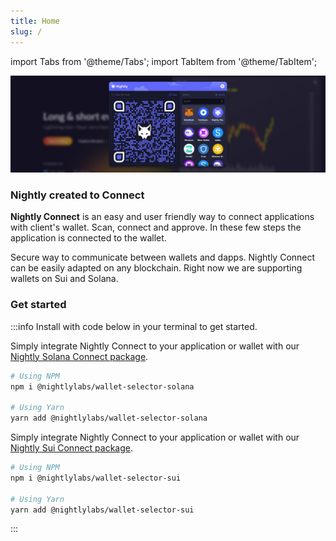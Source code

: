 ```yaml
---
title: Home
slug: /
---
```


import Tabs from '@theme/Tabs';
import TabItem from '@theme/TabItem';

<head>
    <meta name="DC.title" content="Nightly Connect - your key to the metaverse" />
    <meta name="title"content="Nightly Connect - future is multichain" />
    <meta property="og:description" content="Nightly Connect - protocol which establishes a connection on chain between Nightly Mobile Wallet and dApp through scanning QR code on Solana and Sui." />
    <meta property="twitter:description" content="Nightly Connect - protocol which establishes a connection on chain between Nightly Mobile Wallet and dApp through scanning QR code on Solana and Sui." />
    <meta name="DC.description" content="Nightly Wallet - The fastest multichain wallet to manage your tokens and NFTs via an extension or mobile app. Your key to the metaverse available on Solana and Sui." />
</head>

![Welcome to Nightly](../static/img/connect_landing_narrow.png)

### Nightly created to Connect

**Nightly Connect** is an easy and user friendly way to connect applications with client's wallet. Scan, connect and approve. In these few steps the application is connected to the wallet.

Secure way to communicate between wallets and dapps.
Nightly Connect can be easily adapted on any blockchain. Right now we are supporting wallets on Sui and Solana.

### Get started

:::info
Install with code below in your terminal to get started.

<Tabs>
<TabItem value="Solana" label="Solana">

Simply integrate Nightly Connect to your application or wallet with our [Nightly Solana Connect package](https://www.npmjs.com/package/@nightlylabs/wallet-selector-solana).

```bash
# Using NPM
npm i @nightlylabs/wallet-selector-solana

# Using Yarn
yarn add @nightlylabs/wallet-selector-solana

```

</TabItem>
<TabItem value="SUI" label="SUI">

Simply integrate Nightly Connect to your application or wallet with our [Nightly Sui Connect package](https://www.npmjs.com/package/@nightlylabs/wallet-selector-sui).

```bash
# Using NPM
npm i @nightlylabs/wallet-selector-sui

# Using Yarn
yarn add @nightlylabs/wallet-selector-sui
```

</TabItem>
</Tabs>

:::
